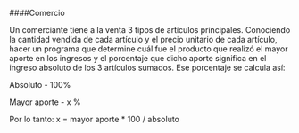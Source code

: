####Comercio

Un comerciante tiene a la venta 3 tipos de artículos principales. Conociendo la cantidad vendida de cada artículo y el precio unitario de cada artículo, hacer un programa que determine cuál fue el producto que realizó el mayor aporte en los ingresos y el porcentaje que dicho aporte significa en el ingreso absoluto de los 3 artículos sumados. Ese porcentaje se calcula así:

Absoluto    -   100%

Mayor aporte   -     x %                   

Por lo tanto:    x = mayor aporte  *  100 / absoluto
